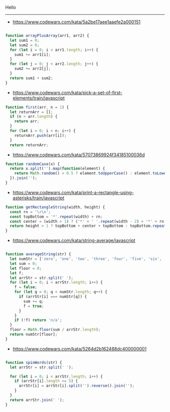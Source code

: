 Hello

--------------

* https://www.codewars.com/kata/5a2be17aee1aaefe2a000151

```javascript

function arrayPlusArray(arr1, arr2) {
  let sum1 = 0;
  let sum2 = 0;
  for (let i = 0; i < arr1.length; i++) {
    sum1 += arr1[i];
  }
  for (let j = 0; j < arr2.length; j++) {
    sum2 += arr2[j];
  }
  return sum1 + sum2;
}
```

* https://www.codewars.com/kata/pick-a-set-of-first-elements/train/javascript

```javascript
function first(arr, n = 1) {
  let returnArr = [];
  if (n > arr.length) {
    return arr;
  }
  for (let i = 0; i < n; i++) {
    returnArr.push(arr[i]);
  }
  return returnArr;
```

* https://www.codewars.com/kata/57073869924f34185100036d

```javascript
function randomCase(x) {
  return x.split('').map(function(element) {
    return Math.random() > 0.5 ? element.toUpperCase() : element.toLowerCase();
  }).join('');
}
```

* https://www.codewars.com/kata/print-a-rectangle-using-asterisks/train/javascript

```javascript
function getRectangleString(width, height) {
  const rn = '\r\n';
  const topBottom = '*'.repeat(width) + rn;
  const center = (width > 1) ? ('*' + ' '.repeat(width - 2) + '*' + rn).repeat(height - 2) : '';
  return height > 1 ? topBottom + center + topBottom : topBottom.repeat(height);
}
```
* https://www.codewars.com/kata/string-average/javascript

```javascript

function averageString(str) {
  let numStr = ['zero', 'one', 'two', 'three', 'four', 'five', 'six', 'seven', 'eight', 'nine'];
  let sum = 0;
  let floor = 0;
  let f;
  let arrStr = str.split(' ');
  for (let i = 0; i < arrStr.length; i++) {
    f = false;
    for (let q = 0; q < numStr.length; q++) {
      if (arrStr[i] === numStr[q]) {
        sum += q;
        f = true;
      }
    }
    if (!f) return 'n/a';
  }
  floor = Math.floor(sum / arrStr.length);
  return numStr[floor];
}
```

* https://www.codewars.com/kata/5264d2b162488dc400000001

```javascript

function spinWords(str) {
  let arrStr = str.split(' ');

  for (let i = 0; i < arrStr.length; i++) {
    if (arrStr[i].length >= 5) {
      arrStr[i] = arrStr[i].split('').reverse().join('');
    }
  }
  return arrStr.join(' ');
}
```


